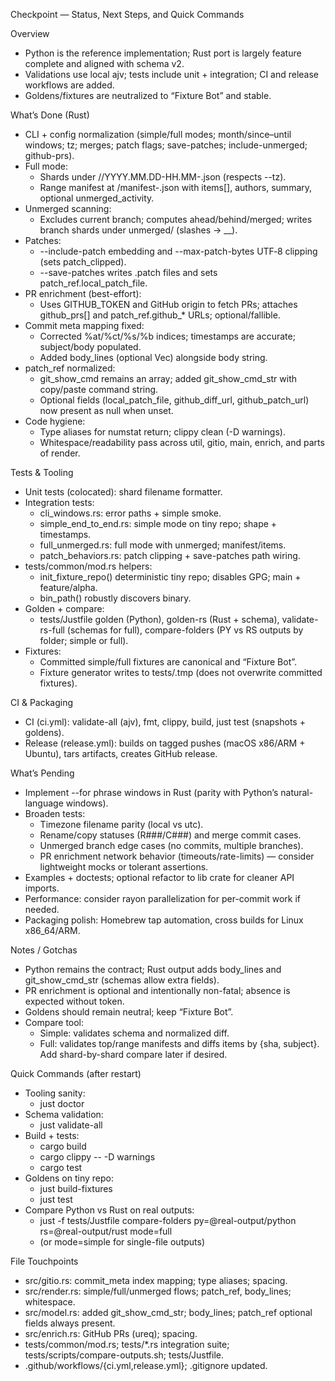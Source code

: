 Checkpoint — Status, Next Steps, and Quick Commands

Overview
- Python is the reference implementation; Rust port is largely feature complete and aligned with schema v2.
- Validations use local ajv; tests include unit + integration; CI and release workflows are added.
- Goldens/fixtures are neutralized to “Fixture Bot” and stable.

What’s Done (Rust)
- CLI + config normalization (simple/full modes; month/since–until windows; tz; merges; patch flags; save-patches; include-unmerged; github-prs).
- Full mode:
  - Shards under <base>/<label>/YYYY.MM.DD-HH.MM-<shortsha>.json (respects --tz).
  - Range manifest at <base>/manifest-<label>.json with items[], authors, summary, optional unmerged_activity.
- Unmerged scanning:
  - Excludes current branch; computes ahead/behind/merged; writes branch shards under unmerged/<branch> (slashes → __).
- Patches:
  - --include-patch embedding and --max-patch-bytes UTF‑8 clipping (sets patch_clipped).
  - --save-patches writes .patch files and sets patch_ref.local_patch_file.
- PR enrichment (best-effort):
  - Uses GITHUB_TOKEN and GitHub origin to fetch PRs; attaches github_prs[] and patch_ref.github_* URLs; optional/fallible.
- Commit meta mapping fixed:
  - Corrected %at/%ct/%s/%b indices; timestamps are accurate; subject/body populated.
  - Added body_lines (optional Vec<String>) alongside body string.
- patch_ref normalized:
  - git_show_cmd remains an array; added git_show_cmd_str with copy/paste command string.
  - Optional fields (local_patch_file, github_diff_url, github_patch_url) now present as null when unset.
- Code hygiene:
  - Type aliases for numstat return; clippy clean (-D warnings).
  - Whitespace/readability pass across util, gitio, main, enrich, and parts of render.

Tests & Tooling
- Unit tests (colocated): shard filename formatter.
- Integration tests:
  - cli_windows.rs: error paths + simple smoke.
  - simple_end_to_end.rs: simple mode on tiny repo; shape + timestamps.
  - full_unmerged.rs: full mode with unmerged; manifest/items.
  - patch_behaviors.rs: patch clipping + save-patches path wiring.
- tests/common/mod.rs helpers:
  - init_fixture_repo() deterministic tiny repo; disables GPG; main + feature/alpha.
  - bin_path() robustly discovers binary.
- Golden + compare:
  - tests/Justfile golden (Python), golden-rs (Rust + schema), validate-rs-full (schemas for full), compare-folders (PY vs RS outputs by folder; simple or full).
- Fixtures:
  - Committed simple/full fixtures are canonical and “Fixture Bot”.
  - Fixture generator writes to tests/.tmp (does not overwrite committed fixtures).

CI & Packaging
- CI (ci.yml): validate-all (ajv), fmt, clippy, build, just test (snapshots + goldens).
- Release (release.yml): builds on tagged pushes (macOS x86/ARM + Ubuntu), tars artifacts, creates GitHub release.

What’s Pending
- Implement --for phrase windows in Rust (parity with Python’s natural-language windows).
- Broaden tests:
  - Timezone filename parity (local vs utc).
  - Rename/copy statuses (R###/C###) and merge commit cases.
  - Unmerged branch edge cases (no commits, multiple branches).
  - PR enrichment network behavior (timeouts/rate-limits) — consider lightweight mocks or tolerant assertions.
- Examples + doctests; optional refactor to lib crate for cleaner API imports.
- Performance: consider rayon parallelization for per-commit work if needed.
- Packaging polish: Homebrew tap automation, cross builds for Linux x86_64/ARM.

Notes / Gotchas
- Python remains the contract; Rust output adds body_lines and git_show_cmd_str (schemas allow extra fields).
- PR enrichment is optional and intentionally non-fatal; absence is expected without token.
- Goldens should remain neutral; keep “Fixture Bot”.
- Compare tool:
  - Simple: validates schema and normalized diff.
  - Full: validates top/range manifests and diffs items by {sha, subject}. Add shard-by-shard compare later if desired.

Quick Commands (after restart)
- Tooling sanity:
  - just doctor
- Schema validation:
  - just validate-all
- Build + tests:
  - cargo build
  - cargo clippy -- -D warnings
  - cargo test
- Goldens on tiny repo:
  - just build-fixtures
  - just test
- Compare Python vs Rust on real outputs:
  - just -f tests/Justfile compare-folders py=@real-output/python rs=@real-output/rust mode=full
  - (or mode=simple for single-file outputs)

File Touchpoints
- src/gitio.rs: commit_meta index mapping; type aliases; spacing.
- src/render.rs: simple/full/unmerged flows; patch_ref, body_lines; whitespace.
- src/model.rs: added git_show_cmd_str; body_lines; patch_ref optional fields always present.
- src/enrich.rs: GitHub PRs (ureq); spacing.
- tests/common/mod.rs; tests/*.rs integration suite; tests/scripts/compare-outputs.sh; tests/Justfile.
- .github/workflows/{ci.yml,release.yml}; .gitignore updated.

